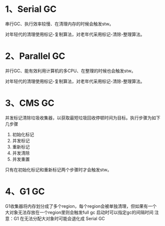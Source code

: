 # 1、Serial GC

串行GC、执行效率较慢、在清理内存的时候会触发stw。

对年轻代的清理使用标记-复制算法，对老年代采用标记-清除-整理算法。

# 2、Parallel GC

并行GC、能有效利用计算机的多CPU、在整理的时候也会触发stw。

对年轻代的清理使用标记-复制算法，对老年代采用标记-清除-整理算法。

# 3、CMS GC

并发标记清除垃圾收集器，以获取最短垃圾回收停顿时间为目标。执行步骤为如下几步骤

1. 初始化标记
2. 并发标记
3. 重新标记
4. 并发清除
5. 并发重置

只有在初始化标记和重新标记两个步骤时才会触发stw。

# 4、G1 GC

G1收集器将内存划分成了多个region，每个region会被单独清理，但如果有一个大对象无法存放在一个region里则会触发full gc
启动时可以指定gc的间隔时间
注意：G1 在无法分配大对象时可能会退化成 Serial GC
